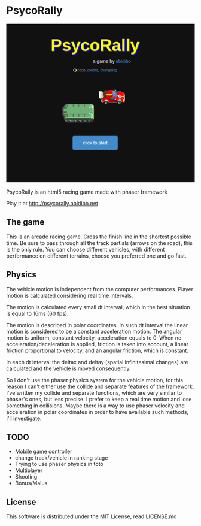 # PsycoRally

![Screenshot](https://raw.githubusercontent.com/abidibo/psycorally/master/psycorally.png)

PsycoRally is an html5 racing game made with phaser framework

Play it at http://psycorally.abidibo.net

## The game
This is an arcade racing game. Cross the finish line in the shortest possible time. Be sure to pass through all the track partials (arrows on the road), this is the only rule.
You can choose different vehicles, with different performance on different terrains, choose you preferred one and go fast.

## Physics
The vehicle motion is independent from the computer performances. Player motion is calculated considering real time intervals.

The motion is calculated every small dt interval, which in the best situation is equal to 16ms (60 fps).

The motion is described in polar coordinates. In such dt interval the linear motion is considered to be a constant acceleration motion.
The angular motion is uniform, constant velocity, acceleration equals to 0.
When no acceleration/deceleration is applied,  friction is taken into account, a linear friction proportional to velocity, and an angular friction,
which is constant.

In each dt interval the deltax and deltay (spatial infinitesimal changes) are calculated and the vehicle is moved consequently.

So I don't use the phaser physics system for the vehicle motion, for this reason I can't either use the collide and separate features of the framework.
I've written my collide and separate functions, which are very similar to phaser's ones, but less precise.
I prefer to keep a real time motion and lose something in collisions.
Maybe there is a way to use phaser velocity and acceleration in polar coordinates in order to have available such methods, I'll investigate.

## TODO
- Mobile game controller
- change track/vehicle in ranking stage
- Trying to use phaser physics in toto
- Multiplayer
- Shooting
- Bonus/Malus

## License
This software is distributed under the MIT License, read LICENSE.md

